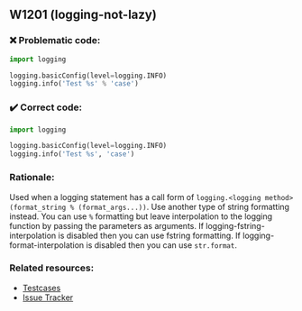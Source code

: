 ## W1201 (logging-not-lazy)

### :x: Problematic code:

```python
import logging

logging.basicConfig(level=logging.INFO)
logging.info('Test %s' % 'case')
```

### :heavy_check_mark: Correct code:

```python
import logging

logging.basicConfig(level=logging.INFO)
logging.info('Test %s', 'case')
```

### Rationale:

Used when a logging statement has a call form of
`logging.<logging method>(format_string % (format_args...))`.
Use another type of string formatting instead. You can use `%` formatting
but leave interpolation to the logging function by passing the parameters
as arguments. If logging-fstring-interpolation is disabled then you can use
fstring formatting. If logging-format-interpolation is disabled then you can
use `str.format`.

### Related resources:

- [Testcases](https://github.com/PyCQA/pylint/blob/master/tests/message/unittest_message_definition_store.py)
- [Issue Tracker](https://github.com/PyCQA/pylint/issues?q=is%3Aissue+%22logging-not-lazy%22+OR+%22W1201%22)
